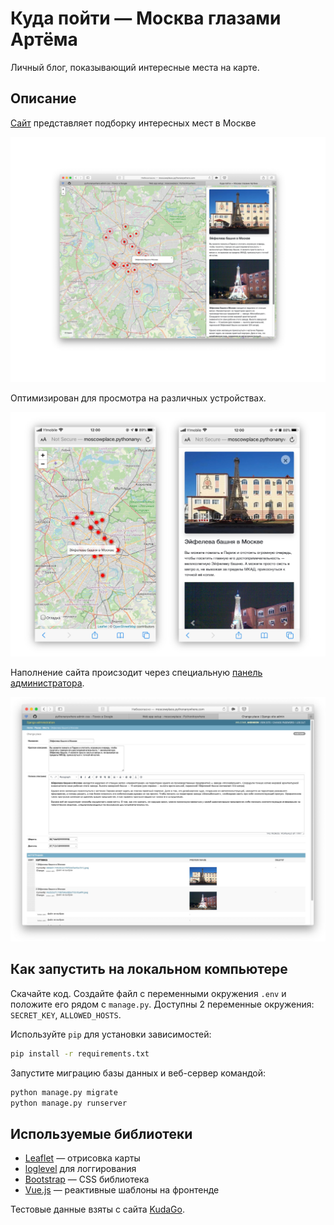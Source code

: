 # Куда пойти — Москва глазами Артёма

Личный блог, показывающий интересные места на карте.

## Описание

[Сайт]() представляет подборку интересных мест в Москве

![screenshot](screenshots/screenshot.jpg)

Оптимизирован для просмотра на различных устройствах.

![mobile](screenshots/mob_screenshot.jpg)

Наполнение сайта происзодит через специальную [панель администратора]().

![admin](screenshots/admin_screenshot.jpg)

## Как запустить на локальном компьютере

Скачайте код. Создайте файл с переменными окружения `.env` и положите его рядом с `manage.py`. Доступны 2 переменные окружения: `SECRET_KEY`, `ALLOWED_HOSTS`.

Используйте `pip` для установки зависимостей:

```bash
pip install -r requirements.txt
```

Запустите миграцию базы данных и веб-сервер командой:

```bash
python manage.py migrate
python manage.py runserver
```

## Используемые библиотеки

* [Leaflet](https://leafletjs.com/) — отрисовка карты
* [loglevel](https://www.npmjs.com/package/loglevel) для логгирования
* [Bootstrap](https://getbootstrap.com/) — CSS библиотека
* [Vue.js](https://ru.vuejs.org/) — реактивные шаблоны на фронтенде

Тестовые данные взяты с сайта [KudaGo](https://kudago.com).